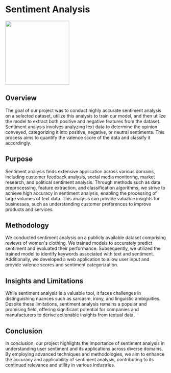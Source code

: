 # Sentiment Analysis

<img src="https://media.giphy.com/media/v1.Y2lkPTc5MGI3NjExYTc3aGU2cDA2N2hyOTN3bm5qOTNuMW0yZHVhdDM3cTYxcTVrbDhjayZlcD12MV9pbnRlcm5hbF9naWZfYnlfaWQmY3Q9Zw/vKcKA7F7ZLFzRwniNt/giphy.gif" height="200">

## Overview

The goal of our project was to conduct highly accurate sentiment analysis on a selected dataset, utilize this analysis to train our model, and then utilize the model to extract both positive and negative features from the dataset. Sentiment analysis involves analyzing text data to determine the opinion conveyed, categorizing it into positive, negative, or neutral sentiments. This process aims to quantify the valence score of the data and classify it accordingly.

## Purpose

Sentiment analysis finds extensive application across various domains, including customer feedback analysis, social media monitoring, market research, and political sentiment analysis. Through methods such as data preprocessing, feature extraction, and classification algorithms, we strive to achieve high accuracy in sentiment analysis, enabling the processing of large volumes of text data. This analysis can provide valuable insights for businesses, such as understanding customer preferences to improve products and services.

## Methodology

We conducted sentiment analysis on a publicly available dataset comprising reviews of women's clothing. We trained models to accurately predict sentiment and evaluated their performance. Subsequently, we utilized the trained model to identify keywords associated with text and sentiment. Additionally, we developed a web application to allow user input and provide valence scores and sentiment categorization.

## Insights and Limitations

While sentiment analysis is a valuable tool, it faces challenges in distinguishing nuances such as sarcasm, irony, and linguistic ambiguities. Despite these limitations, sentiment analysis remains a popular and promising field, offering significant potential for companies and manufacturers to derive actionable insights from textual data.

## Conclusion

In conclusion, our project highlights the importance of sentiment analysis in understanding user sentiment and its applications across diverse domains. By employing advanced techniques and methodologies, we aim to enhance the accuracy and applicability of sentiment analysis, contributing to its continued relevance and utility in various industries.
